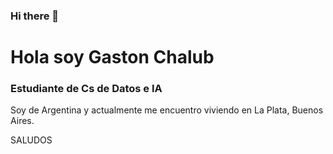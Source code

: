 ### Hi there 👋

<!--
**gastonchalub/gastonchalub** is a ✨ _special_ ✨ repository because its `README.md` (this file) appears on your GitHub profile.

Here are some ideas to get you started:

- 🔭 I’m currently working on ...
- 🌱 I’m currently learning ...
- 👯 I’m looking to collaborate on ...
- 🤔 I’m looking for help with ...
- 💬 Ask me about ...
- 📫 How to reach me: ...
- 😄 Pronouns: ...
- ⚡ Fun fact: ...
-->
# Hola soy Gaston Chalub
### Estudiante de Cs de Datos e IA
Soy de Argentina y actualmente me encuentro viviendo en La Plata, Buenos Aires. 

SALUDOS
